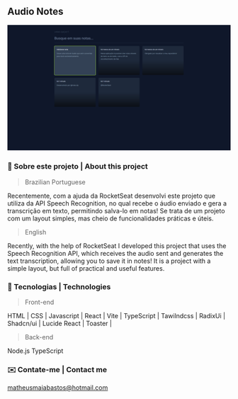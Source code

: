 ## Audio Notes
![Project preview](/.github/previewWeb.png)

### 📝 Sobre este projeto | About this project
>Brazilian Portuguese

Recentemente, com a ajuda da RocketSeat desenvolvi este projeto que utiliza da API Speech Recognition, no qual recebe o áudio enviado e gera a transcrição em texto, permitindo salva-lo em notas!
Se trata de um projeto com um layout simples, mas cheio de funcionalidades práticas e úteis.

>English

Recently, with the help of RocketSeat I developed this project that uses the Speech Recognition API, which receives the audio sent and generates the text transcription, allowing you to save it in notes!
It is a project with a simple layout, but full of practical and useful features.

### 📡 Tecnologias | Technologies
>Front-end

 HTML | CSS | Javascript | React | Vite | TypeScript | Tawilndcss | RadixUi | Shadcn/ui | Lucide React | Toaster | 

>Back-end

Node.js TypeScript 

### ✉️ Contate-me | Contact me 
matheusmaiabastos@hotmail.com
